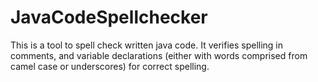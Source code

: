 JavaCodeSpellchecker
====================

This is a tool to spell check written java code.  It verifies spelling in comments, and variable declarations (either with words comprised from camel case or underscores) for correct spelling.
